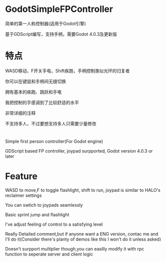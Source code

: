 # GodotSimpleFPController

简单的第一人称控制器(适用于Godot引擎)

基于GDScript编写，支持手柄，需要Godot 4.0.3及更新版

   
# 特点 

WASD移动，F开关手电，Shift疾跑，手柄控制类似光环的归复者

你可以在键鼠和手柄间无缝切换

拥有基本的疾跑、跳跃和手电

我把控制的手感调到了比较舒适的水平 

非常详细的注释 

不支持多人，不过要想支持多人只需要少量修改 
#
Simple first person controller(For Godot engine)

GDScript based FP controller, joypad surpported, Godot version 4.0.3 or later

# Feature

WASD to move,F to toggle flashlight, shift to run, joypad is similar to HALO's reclaimer settings

You can swtich to joypads seamlessly

Basic sprint jump and flashlight

I've adjust feeling of control to a satisfying level

Really Detailed comment,but if anyone want a ENG version, contac me and I'll do it(Consider there's planty of demos like this I won't do it unless asked)

Doesn't surpport multiplier though,you can easilly modify it with rpc function to seperate server and client logic
